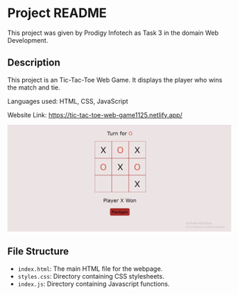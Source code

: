 
# Project README

This project was given by Prodigy Infotech as Task 3 in the domain Web Development.

## Description

This project is an Tic-Tac-Toe  Web Game. It displays the player who wins the match  and tie.

Languages used: HTML, CSS, JavaScript

Website Link: https://tic-tac-toe-web-game1125.netlify.app/

<div align="center">
  <img src="./screenshot.png" />
</div>

## File Structure

- `index.html`: The main HTML file for the webpage.
- `styles.css`: Directory containing CSS stylesheets.
- `index.js`: Directory containing Javascript functions.
  
